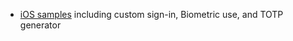 * [iOS samples](https://github.com/okta/samples-ios) including custom sign-in, Biometric use, and TOTP generator